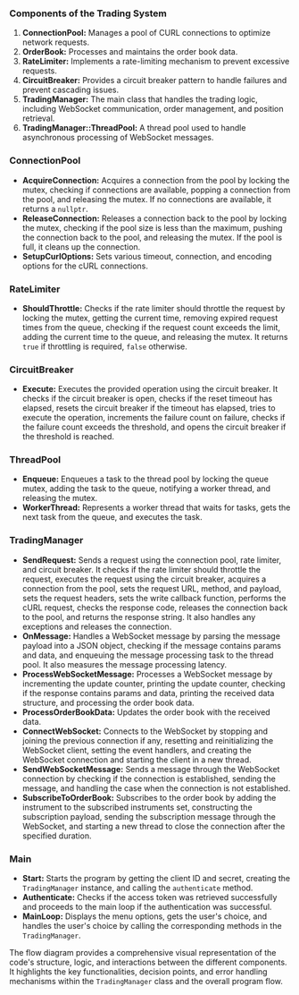 ### Components of the Trading System

1.  **ConnectionPool:** Manages a pool of CURL connections to optimize network requests.
2.  **OrderBook:** Processes and maintains the order book data.
3.  **RateLimiter:** Implements a rate-limiting mechanism to prevent excessive requests.
4.  **CircuitBreaker:** Provides a circuit breaker pattern to handle failures and prevent cascading issues.
5.  **TradingManager:** The main class that handles the trading logic, including WebSocket communication, order management, and position retrieval.
6.  **TradingManager::ThreadPool:** A thread pool used to handle asynchronous processing of WebSocket messages.



### ConnectionPool

*   **AcquireConnection:** Acquires a connection from the pool by locking the mutex, checking if connections are available, popping a connection from the pool, and releasing the mutex. If no connections are available, it returns a `nullptr`.
*   **ReleaseConnection:** Releases a connection back to the pool by locking the mutex, checking if the pool size is less than the maximum, pushing the connection back to the pool, and releasing the mutex. If the pool is full, it cleans up the connection.
*   **SetupCurlOptions:** Sets various timeout, connection, and encoding options for the cURL connections.

### RateLimiter

*   **ShouldThrottle:** Checks if the rate limiter should throttle the request by locking the mutex, getting the current time, removing expired request times from the queue, checking if the request count exceeds the limit, adding the current time to the queue, and releasing the mutex. It returns `true` if throttling is required, `false` otherwise.

### CircuitBreaker

*   **Execute:** Executes the provided operation using the circuit breaker. It checks if the circuit breaker is open, checks if the reset timeout has elapsed, resets the circuit breaker if the timeout has elapsed, tries to execute the operation, increments the failure count on failure, checks if the failure count exceeds the threshold, and opens the circuit breaker if the threshold is reached.

### ThreadPool

*   **Enqueue:** Enqueues a task to the thread pool by locking the queue mutex, adding the task to the queue, notifying a worker thread, and releasing the mutex.
*   **WorkerThread:** Represents a worker thread that waits for tasks, gets the next task from the queue, and executes the task.

### TradingManager

*   **SendRequest:** Sends a request using the connection pool, rate limiter, and circuit breaker. It checks if the rate limiter should throttle the request, executes the request using the circuit breaker, acquires a connection from the pool, sets the request URL, method, and payload, sets the request headers, sets the write callback function, performs the cURL request, checks the response code, releases the connection back to the pool, and returns the response string. It also handles any exceptions and releases the connection.
*   **OnMessage:** Handles a WebSocket message by parsing the message payload into a JSON object, checking if the message contains params and data, and enqueuing the message processing task to the thread pool. It also measures the message processing latency.
*   **ProcessWebSocketMessage:** Processes a WebSocket message by incrementing the update counter, printing the update counter, checking if the response contains params and data, printing the received data structure, and processing the order book data.
*   **ProcessOrderBookData:** Updates the order book with the received data.
*   **ConnectWebSocket:** Connects to the WebSocket by stopping and joining the previous connection if any, resetting and reinitializing the WebSocket client, setting the event handlers, and creating the WebSocket connection and starting the client in a new thread.
*   **SendWebSocketMessage:** Sends a message through the WebSocket connection by checking if the connection is established, sending the message, and handling the case when the connection is not established.
*   **SubscribeToOrderBook:** Subscribes to the order book by adding the instrument to the subscribed instruments set, constructing the subscription payload, sending the subscription message through the WebSocket, and starting a new thread to close the connection after the specified duration.

### Main

*   **Start:** Starts the program by getting the client ID and secret, creating the `TradingManager` instance, and calling the `authenticate` method.
*   **Authenticate:** Checks if the access token was retrieved successfully and proceeds to the main loop if the authentication was successful.
*   **MainLoop:** Displays the menu options, gets the user's choice, and handles the user's choice by calling the corresponding methods in the `TradingManager`.

The flow diagram provides a comprehensive visual representation of the code's structure, logic, and interactions between the different components. It highlights the key functionalities, decision points, and error handling mechanisms within the `TradingManager` class and the overall program flow.